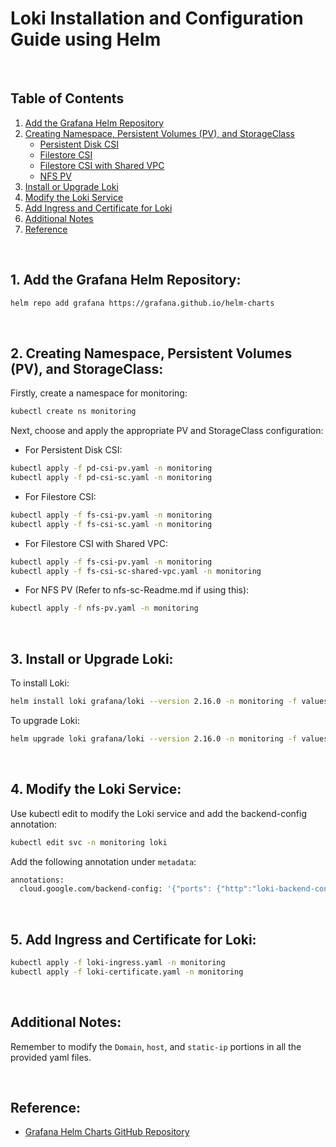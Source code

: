 # Loki Installation and Configuration Guide using Helm

<br/>

## Table of Contents

1. [Add the Grafana Helm Repository](#1-add-the-grafana-helm-repository)
2. [Creating Namespace, Persistent Volumes (PV), and StorageClass](#2-creating-namespace-persistent-volumes-pv-and-storageclass)
   - [Persistent Disk CSI](#for-persistent-disk-csi)
   - [Filestore CSI](#for-filestore-csi)
   - [Filestore CSI with Shared VPC](#for-filestore-csi-with-shared-vpc)
   - [NFS PV](#for-nfs-pv)
3. [Install or Upgrade Loki](#3-install-or-upgrade-loki)
4. [Modify the Loki Service](#4-modify-the-loki-service)
5. [Add Ingress and Certificate for Loki](#5-add-ingress-and-certificate-for-loki)
6. [Additional Notes](#additional-notes)
7. [Reference](#reference)

<br/>

## 1. Add the Grafana Helm Repository:

```bash
helm repo add grafana https://grafana.github.io/helm-charts
```

<br/>

## 2. Creating Namespace, Persistent Volumes (PV), and StorageClass:

Firstly, create a namespace for monitoring:
```bash
kubectl create ns monitoring
```

Next, choose and apply the appropriate PV and StorageClass configuration:

- For Persistent Disk CSI:
```bash
kubectl apply -f pd-csi-pv.yaml -n monitoring
kubectl apply -f pd-csi-sc.yaml -n monitoring 
```

- For Filestore CSI:
```bash
kubectl apply -f fs-csi-pv.yaml -n monitoring
kubectl apply -f fs-csi-sc.yaml -n monitoring
```

- For Filestore CSI with Shared VPC:
```bash
kubectl apply -f fs-csi-pv.yaml -n monitoring
kubectl apply -f fs-csi-sc-shared-vpc.yaml -n monitoring
```

- For NFS PV (Refer to nfs-sc-Readme.md if using this):
```bash
kubectl apply -f nfs-pv.yaml -n monitoring
```

<br/>

## 3. Install or Upgrade Loki:

To install Loki:
```bash
helm install loki grafana/loki --version 2.16.0 -n monitoring -f values.yaml
```

To upgrade Loki:
```bash
helm upgrade loki grafana/loki --version 2.16.0 -n monitoring -f values.yaml
```

<br/>

## 4. Modify the Loki Service:

Use kubectl edit to modify the Loki service and add the backend-config annotation:
```bash
kubectl edit svc -n monitoring loki
```

Add the following annotation under `metadata`:
```bash
annotations:
  cloud.google.com/backend-config: '{"ports": {"http":"loki-backend-config"}}'
```

<br/>

## 5. Add Ingress and Certificate for Loki:
```bash
kubectl apply -f loki-ingress.yaml -n monitoring
kubectl apply -f loki-certificate.yaml -n monitoring
```

<br/>

## Additional Notes:

Remember to modify the `Domain`, `host`, and `static-ip` portions in all the provided yaml files.

<br/>

## Reference:
- [Grafana Helm Charts GitHub Repository](https://github.com/grafana/helm-charts)
